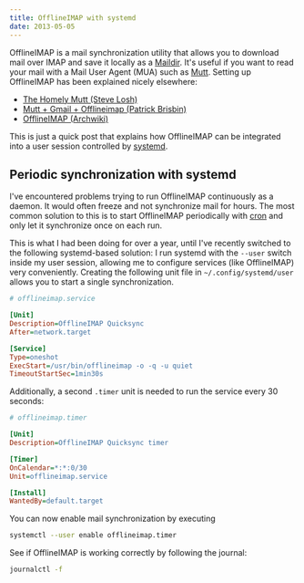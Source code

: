 ```yaml
---
title: OfflineIMAP with systemd
date: 2013-05-05
---
```


OfflineIMAP is a mail synchronization utility that allows you to download mail over IMAP and save it locally as a [Maildir](https://en.wikipedia.org/wiki/Maildir). It's useful if you want to read your mail with a Mail User Agent (MUA) such as [Mutt](http://www.mutt.org/). Setting up OfflineIMAP has been explained nicely elsewhere:

* [The Homely Mutt (Steve Losh)](http://stevelosh.com/blog/2012/10/the-homely-mutt/)
* [Mutt + Gmail + Offlineimap (Patrick Brisbin)](http://pbrisbin.com/posts/mutt_gmail_offlineimap)
* [OfflineIMAP (Archwiki)](https://wiki.archlinux.org/index.php/OfflineIMAP)

This is just a quick post that explains how OfflineIMAP can be integrated into a user session controlled by [systemd](http://www.freedesktop.org/wiki/Software/systemd).

## Periodic synchronization with systemd

I've encountered problems trying to run OfflineIMAP continuously as a daemon.
It would often freeze and not synchronize mail for hours.
The most common solution to this is to start OfflineIMAP periodically with [cron](http://en.wikipedia.org/wiki/Cron) and only let it synchronize once on each run.

This is what I had been doing for over a year, until I've recently switched to the following systemd-based solution:
I run systemd with the `--user` switch inside my user session, allowing me to configure services (like OfflineIMAP) very conveniently.
Creating the following unit file in `~/.config/systemd/user` allows you to start a single synchronization.

```ini
# offlineimap.service

[Unit]
Description=OfflineIMAP Quicksync
After=network.target

[Service]
Type=oneshot
ExecStart=/usr/bin/offlineimap -o -q -u quiet
TimeoutStartSec=1min30s
```

Additionally, a second `.timer` unit is needed to run the service every 30 seconds:

```ini
# offlineimap.timer

[Unit]
Description=OfflineIMAP Quicksync timer

[Timer]
OnCalendar=*:*:0/30
Unit=offlineimap.service

[Install]
WantedBy=default.target
```

You can now enable mail synchronization by executing

```bash
systemctl --user enable offlineimap.timer
```

See if OfflineIMAP is working correctly by following the journal:

```bash
journalctl -f
```

